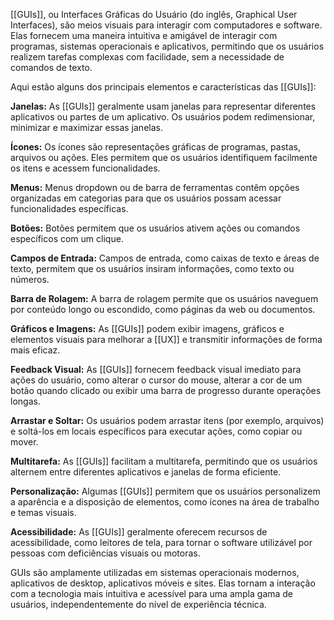 [[GUIs]], ou Interfaces Gráficas do Usuário (do inglês, Graphical User Interfaces), são meios visuais para interagir com computadores e software. Elas fornecem uma maneira intuitiva e amigável de interagir com programas, sistemas operacionais e aplicativos, permitindo que os usuários realizem tarefas complexas com facilidade, sem a necessidade de comandos de texto.

Aqui estão alguns dos principais elementos e características das [[GUIs]]:

**Janelas:** As [[GUIs]] geralmente usam janelas para representar diferentes aplicativos ou partes de um aplicativo. Os usuários podem redimensionar, minimizar e maximizar essas janelas.

**Ícones:** Os ícones são representações gráficas de programas, pastas, arquivos ou ações. Eles permitem que os usuários identifiquem facilmente os itens e acessem funcionalidades.

**Menus:** Menus dropdown ou de barra de ferramentas contêm opções organizadas em categorias para que os usuários possam acessar funcionalidades específicas.

**Botões:** Botões permitem que os usuários ativem ações ou comandos específicos com um clique.

**Campos de Entrada:** Campos de entrada, como caixas de texto e áreas de texto, permitem que os usuários insiram informações, como texto ou números.

**Barra de Rolagem:** A barra de rolagem permite que os usuários naveguem por conteúdo longo ou escondido, como páginas da web ou documentos.

**Gráficos e Imagens:** As [[GUIs]] podem exibir imagens, gráficos e elementos visuais para melhorar a [[UX]] e transmitir informações de forma mais eficaz.

**Feedback Visual:** As [[GUIs]] fornecem feedback visual imediato para ações do usuário, como alterar o cursor do mouse, alterar a cor de um botão quando clicado ou exibir uma barra de progresso durante operações longas.

**Arrastar e Soltar:** Os usuários podem arrastar itens (por exemplo, arquivos) e soltá-los em locais específicos para executar ações, como copiar ou mover.

**Multitarefa:** As [[GUIs]] facilitam a multitarefa, permitindo que os usuários alternem entre diferentes aplicativos e janelas de forma eficiente.

**Personalização:** Algumas [[GUIs]] permitem que os usuários personalizem a aparência e a disposição de elementos, como ícones na área de trabalho e temas visuais.

**Acessibilidade:** As [[GUIs]] geralmente oferecem recursos de acessibilidade, como leitores de tela, para tornar o software utilizável por pessoas com deficiências visuais ou motoras.

GUIs são amplamente utilizadas em sistemas operacionais modernos, aplicativos de desktop, aplicativos móveis e sites. Elas tornam a interação com a tecnologia mais intuitiva e acessível para uma ampla gama de usuários, independentemente do nível de experiência técnica.


